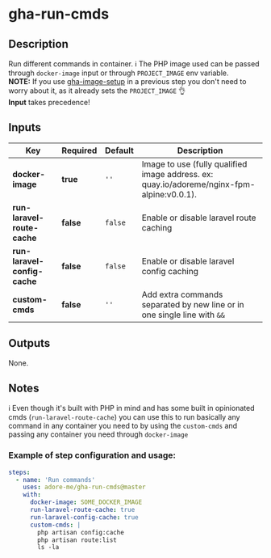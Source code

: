 # gha-run-cmds

## Description
Run different commands in container.
ℹ The PHP image used can be passed through `docker-image` input or through `PROJECT_IMAGE` env variable.    
**NOTE:** If you use [gha-image-setup](https://github.com/adore-me/gha-image-setup) in a previous step you don't need to worry about it, as it already sets the `PROJECT_IMAGE` 👌    
**Input** takes precedence!

## Inputs 
| Key                          | Required  | Default | Description                                                                                |
|------------------------------|-----------|---------|--------------------------------------------------------------------------------------------|
| **docker-image**             | **true**  | `''`    | Image to use (fully qualified image address. ex: quay.io/adoreme/nginx-fpm-alpine:v0.0.1). |
| **run-laravel-route-cache**  | **false** | `false` | Enable or disable laravel route caching                                                    |
| **run-laravel-config-cache** | **false** | `false` | Enable or disable laravel config caching                                                   |
| **custom-cmds**              | **false** | `''`    | Add extra commands separated by new line or in one single line with `&&`                   |

## Outputs
None.

## Notes
ℹ Even though it's built with PHP in mind and has some built in opinionated cmds (`run-laravel-route-cache`) you can use this to run basically any command in any container you need to by using the `custom-cmds` and passing any container you need through `docker-image`

### Example of step configuration and usage:
```yaml
steps:
  - name: 'Run commands'
    uses: adore-me/gha-run-cmds@master
    with:
      docker-image: SOME_DOCKER_IMAGE
      run-laravel-route-cache: true
      run-laravel-config-cache: true
      custom-cmds: |
        php artisan config:cache
        php artisan route:list
        ls -la
```
